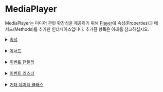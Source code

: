 # MediaPlayer

MediaPlayer는 미디어 관련 확장성을 제공하기 위해 [Player](https://developer.android.com/reference/androidx/media3/common/Player)에 속성(Properties)과 메서드(Methods)를 추가한 인터페이스입니다. 추가된 항목은 아래를 참고하십시오.

<details>
<summary>
    <a href="./properties/home.md">속성</a>
</summary>

- [autoplay](./properties/details.md#autoplay)

- [buffered](./properties/details.md#buffered)

- [currentMediaItem](./properties/details.md#currentmediaitem)

- [currentMediaItemIndex](./properties/details.md#currentmediaitemindex)

- [currentSrc](./properties/details.md#currentsrc)

- [currentTime](./properties/details.md#currenttime)

- [defaultMuted](./properties/details.md#defaultmuted)

- [defaultPlaybackRate](./properties/details.md#defaultplaybackrate)

- [deviceVolume](./properties/details.md#devicevolume)

- [duration](./properties/details.md#duration)

- [ended](./properties/details.md#ended)

- [error](./properties/details.md#error)

- [loop](./properties/details.md#loop)

- [mediaItems](./properties/details.md#mediaitems)

- [muted](./properties/details.md#muted)

- [paused](./properties/details.md#paused)

- [playbackRate](./properties/details.md#playbackrate)

- [preservesPitch](./properties/details.md#preservespitch)

- [repeatRange](./properties/details.md#repeatrange)

- [resizeMode](./properties/details.md#resizemode)

- [seeking](./properties/details.md#seeking)

</details>
<br>

<details>
<summary>
    <a href="./methods/home.md">메서드</a>
</summary>

- [fun fastSeek(to: Duration)](./methods/details.md#fastseek)

- [fun load(uri: String)](./methods/details.md#load)

- [fun load(uri: Uri)](./methods/details.md#load-1)

- [fun load(mediaItem: MediaItem)](./methods/details.md#load-2)

- [fun load(mediaItems: List<MediaItem>)](./methods/details.md#load-3)

- [fun pause()](./methods/details.md#pause)

- [fun play()](./methods/details.md#play)

- [fun prepare()](./methods/details.md#prepare)

- [fun release()](./methods/details.md#release)

- [fun seekBack(increment: Duration)](./methods/details.md#seekback)

- [fun seekForward(increment: Duration)](./methods/details.md#seekforward)

- [fun seekTo(position: Duration, force: Boolean)](./methods/details.md#seekto)

- [fun addEventHandler(handler: EventHandler): EventHandler](./methods/details.md#addeventhandler)

- [fun removeEventHandler(handler: EventHandler)](./methods/details.md#removeeventhandler)

- [fun addEventListener(listener: EventListener)](./methods/details.md#addeventlistener)

- [fun removeEventListener(listener: EventListener)](./methods/details.md#removeeventlistener)

</details>
<br>

<details>
<summary>
    <a href="./event_handlers/home.md">이벤트 핸들러</a>
</summary>

- [DurationChange](./event_handlers/details.md#durationchange)

- [Emptied](./event_handlers/details.md#emptied)

- [Ended](./event_handlers/details.md#ended)

- [Error](./event_handlers/details.md#error)

- [LoadedData](./event_handlers/details.md#loadeddata)

- [LoadedMetadata](./event_handlers/details.md#loadedmetadata)

- [LoadStart](./event_handlers/details.md#loadstart)

- [MediaItemTransition](./event_handlers/details.md#mediaitemtransition)

- [Pause](./event_handlers/details.md#pause)

- [Play](./event_handlers/details.md#play)

- [PlaybackStateChange](./event_handlers/details.md#playbackstatechange)

- [Playing](./event_handlers/details.md#playing)

- [PositionDiscontinuity](./event_handlers/details.md#positiondiscontinuity)

- [Progress](./event_handlers/details.md#progress)

- [RateChange](./event_handlers/details.md#ratechange)

- [RepeatModeChange](./event_handlers/details.md#repeatmodechange)

- [RepeatRangeChange](./event_handlers/details.md#repeatrangechange)

- [ResizeModeChange](./event_handlers/details.md#resizemodechange)

- [Seeked](./event_handlers/details.md#seeked)

- [Seeking](./event_handlers/details.md#seeking)

- [Suspend](./event_handlers/details.md#suspend)

- [TimeUpdate](./event_handlers/details.md#timeupdate)

- [VideoSizeChange](./event_handlers/details.md#videosizechange)

- [VolumeChange](./event_handlers/details.md#volumechange)

- [Waiting](./event_handlers/details.md#waiting)

</details>
<br>

<details>
<summary>
    <a href="./event_listeners/home.md">이벤트 리스너</a>
</summary>

- [onDurationChange()](./event_listeners/details.md#ondurationchange)

- [onEmptied()](./event_listeners/details.md#onemptied)

- [onEnded()](./event_listeners/details.md#onended)

- [onError()](./event_listeners/details.md#onerror)

- [onLoadedData()](./event_listeners/details.md#onloadeddata)

- [onLoadedMetadata()](./event_listeners/details.md#onloadedmetadata)

- [onLoadStart()](./event_listeners/details.md#onloadstart)

- [onPause()](./event_listeners/details.md#onpause)

- [onPlay()](./event_listeners/details.md#onplay)

- [onPlaying()](./event_listeners/details.md#onplaying)

- [onPositionDiscontinuity()](./event_listeners/details.md#onpositiondiscontinuity)

- [onProgress()](./event_listeners/details.md#onprogress)

- [onRateChange()](./event_listeners/details.md#onratechange)

- [onRepeatRangeChange()](./event_listeners/details.md#onrepeatrangechange)

- [onResizeModeChange()](./event_listeners/details.md#onresizemodechange)

- [onSeeked()](./event_listeners/details.md#onseeked)

- [onSeeking()](./event_listeners/details.md#onseeking)

- [onSuspend()](./event_listeners/details.md#onsuspend)

- [onTimeUpdate()](./event_listeners/details.md#ontimeupdate)

- [onVolumeChange()](./event_listeners/details.md#onvolumechange)

- [onWaiting()](./event_listeners/details.md#onwaiting)

</details>
<br>

<details>
<summary>
    <a href="./etc/home.md">기타 데이터 클래스</a>
</summary>

- [RepeatRange](./etc/details.md#repeatrange)

- [TimeRange](./etc/details.md#timerange)

- [TimeRanges](./etc/details.md#timeranges)

</details>


